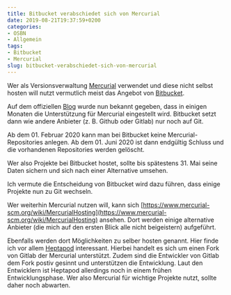 ```yaml
---
title: Bitbucket verabschiedet sich von Mercurial
date: 2019-08-21T19:37:59+0200
categories:
- OSBN
- Allgemein
tags:
- Bitbucket
- Mercurial
slug: bitbucket-verabschiedet-sich-von-mercurial
---
```

Wer als Versionsverwaltung [Mercurial](https://www.mercurial-scm.org/) verwendet und diese nicht selbst hosten will nutzt vermutlich meist das Angebot von [Bitbucket](https://bitbucket.org/product/).

Auf dem offiziellen [Blog](https://bitbucket.org/blog/sunsetting-mercurial-support-in-bitbucket) wurde nun bekannt gegeben, dass in einigen Monaten die Unterstützung für Mercurial eingestellt wird. Bitbucket setzt dann wie andere Anbieter (z. B. Github oder Gitlab) nur noch auf Git.

Ab dem 01. Februar 2020 kann man bei Bitbucket keine Mercurial-Repositories anlegen. Ab dem 01. Juni 2020 ist dann endgültig Schluss und die vorhandenen Repositories werden gelöscht.

Wer also Projekte bei Bitbucket hostet, sollte bis spätestens 31. Mai seine Daten sichern und sich nach einer Alternative umsehen.

Ich vermute die Entscheidung von Bitbucket wird dazu führen, dass einige Projekte nun zu Git wechseln.

Wer weiterhin Mercurial nutzen will, kann sich [https://www.mercurial-scm.org/wiki/MercurialHosting](https://www.mercurial-scm.org/wiki/MercurialHosting) ansehen. Dort werden einige alternative Anbieter (die mich auf den ersten Blick alle nicht beigeistern) aufgeführt.

Ebenfalls werden dort Möglichkeiten zu selber hosten genannt. Hier finde ich vor allem [Heptapod](https://heptapod.net/) interessant. Hierbei handelt es sich um einen Fork von Gitlab der Mercurial unterstützt. Zudem sind die Entwickler von Gitlab dem Fork postiv gesinnt und unterstützen die Entwicklung. Laut den Entwicklern ist Heptapod allerdings noch in einem frühen Entwicklungsphase. Wer also Mercurial für wichtige Projekte nutzt, sollte daher noch abwarten.